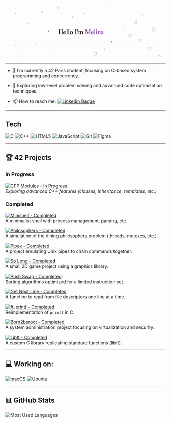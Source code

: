 <p align="center">
  <img src="https://github.com/Melinaaam/Melinaaam/blob/main/imgs/acc_git.gif"
  alt="Hi, I'm Melina 👋 "/>
</p>

---

- :telescope: I’m currently a 42 Paris student, focusing on C-based system programming and concurrency.

- :seedling: Exploring low-level problem solving and advanced code optimization techniques.

- :mailbox: How to reach me: [![Linkedin Badge](https://img.shields.io/badge/-Linkedin-blue?style=flat&logo=Linkedin&logoColor=white)](https://www.linkedin.com/in/melina-motylewski/)

___
## Tech

<p align="left">
  <!-- C -->
  <img src="https://img.shields.io/badge/C-27338e?style=for-the-badge&logo=c&logoColor=white" alt="C"/>
  <!-- C++ -->
  <img src="https://img.shields.io/badge/C++-00599C?style=for-the-badge&logo=c%2B%2B&logoColor=white" alt="C++"/>
  <!-- HTML5 -->
  <img src="https://img.shields.io/badge/HTML5-E34F26?style=for-the-badge&logo=html5&logoColor=white" alt="HTML5"/>
  <!-- JavaScript -->
  <img src="https://img.shields.io/badge/Javascript-F7DF1E?style=for-the-badge&logo=javascript&logoColor=black" alt="JavaScript"/>
  <!-- Git -->
  <img src="https://img.shields.io/badge/Git-F05033?style=for-the-badge&logo=git&logoColor=white" alt="Git"/>
  <!-- Figma -->
  <img src="https://img.shields.io/badge/Figma-1D1D1D?style=for-the-badge&logo=figma&logoColor=white" alt="Figma"/>
</p>

---

## 🏆 42 Projects

### In Progress

[![CPP Modules - In Progress](https://img.shields.io/badge/CPP%20Modules-In%20Progress-blue?style=for-the-badge)](https://github.com/melinaaam/cpp_modules)<br>
  *Exploring advanced C++ features (classes, inheritance, templates, etc.)*


### Completed
[![Minishell - Completed](https://img.shields.io/badge/Minishell-Completed-brightgreen?style=for-the-badge)](https://github.com/Les-Choubidous/Minishell_42)<br>
  A minimalist shell with process management, parsing, etc.

[![Philosophers - Completed](https://img.shields.io/badge/Philosophers-Completed-brightgreen?style=for-the-badge)](https://github.com/melinaaam/philosophers)<br>
  A simulation of the dining philosophers problem (threads, mutexes, etc.)

[![Pipex - Completed](https://img.shields.io/badge/Pipex-Completed-brightgreen?style=for-the-badge)](https://github.com/melinaaam/pipex)<br>
  A project emulating Unix pipes to chain commands together.

[![So Long - Completed](https://img.shields.io/badge/So%20Long-Completed-brightgreen?style=for-the-badge)](https://github.com/melinaaam/so_long)<br>
  A small 2D game project using a graphics library.

[![Push Swap - Completed](https://img.shields.io/badge/Push%20Swap-Completed-brightgreen?style=for-the-badge)](https://github.com/melinaaam/push_swap)<br>
  Sorting algorithms optimized for a limited instruction set.

[![Get Next Line - Completed](https://img.shields.io/badge/Get%20Next%20Line-Completed-brightgreen?style=for-the-badge)](https://github.com/melinaaam/get_next_line)<br>
  A function to read from file descriptors one line at a time.

[![ft_printf - Completed](https://img.shields.io/badge/ft__printf-Completed-brightgreen?style=for-the-badge)](https://github.com/melinaaam/ft_printf)<br>
  Reimplementation of `printf` in C.

[![Born2beroot - Completed](https://img.shields.io/badge/Born2beroot-Completed-brightgreen?style=for-the-badge)](https://github.com/melinaaam/born2beroot)<br>
  A system administration project focusing on virtualization and security.

[![Libft - Completed](https://img.shields.io/badge/Libft-Completed-brightgreen?style=for-the-badge)](https://github.com/melinaaam/libft)<br>
  A custom C library replicating standard functions (libft).

---
## 💻 Working on:

<p>
  <!-- macOS -->
  <img src="https://img.shields.io/badge/macOS-000000?style=for-the-badge&logo=apple&logoColor=white" alt="macOS"/>

  <!-- Ubuntu -->
  <img src="https://img.shields.io/badge/Ubuntu-E95420?style=for-the-badge&logo=ubuntu&logoColor=white" alt="Ubuntu"/>
</p>

---

## 📊 GitHub Stats

<p align="left">
  <img
    src="https://github-readme-stats.vercel.app/api/top-langs/?username=melinaaam&layout=compact&theme=dark"
    alt="Most Used Languages"
    width="400px"
  />
</p>


